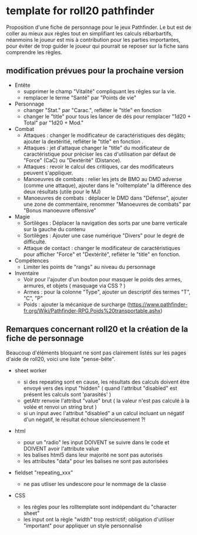 # template for roll20 pathfinder
Proposition d'une fiche de personnage pour le jeux Pathfinder.
Le but est de coller au mieux aux règles tout en simplifiant les calculs rébarbartifs, néanmoins le joueur est mis à contribution pour les parties importantes, pour éviter de trop guider le joueur qui pourrait se reposer sur la fiche sans comprendre les règles.

## modification prévues pour la prochaine version
- Entête
    - supprimer le champ "Vitalité" compliquant les rêgles sur la vie.
    - remplacer le terme "Santé" par "Points de vie"
- Personnage
    - changer "Stat." par "Carac.", refléter le "title" en fonction
    - changer le "title" pour tous les lancer de dés pour remplacer "1d20 + Total" par "1d20 + Mod."
- Combat
    - Attaques : changer le modificateur de caractéristiques des dégâts; ajouter la dextéritié, refléter le "title" en fonction .
    - Attaques : jet d'attaque changer le "title" du modificateur de caractéristique pour préciser les cas d'utilisation par défaut de "Force" (CaC) ou "Dextérité" (Distance).
    - Attaques : revoir le calcul des critiques, car des modificateurs peuvent s'appliquer.
    - Manoeuvres de combats : relier les jets de BMO au DMD adverse (comme une attaque), ajouter dans le "rolltemplate" la différence des deux résultats (utile pour le MJ)
    - Manoeuvres de combats : déplacer le DMD dans "Défense", ajouter une zone de commentaire, renommer "Manoeuvres de combats" par "Bonus manoeuvre offensive"
- Magie
    - Sortilèges : Déplacer la navigation des sorts par une barre verticale sur la gauche du contenu
    - Sortilèges : Ajouter une case numérique "Divers" pour le degré de difficulté.
    - Attaque de contact : changer le modificateur de caractéristiques pour afficher "Force" et "Dextérité", refléter le "title" en fonction.
- Compétences
    - Limiter les points de "rangs" au niveau du personnage
- Inventaire
    - Voir pour l'ajouter d'un bouton pour masquer le poids des armes, armures, et objets ( masquage via CSS ? )
    - Armes : pour la colonne "Type", ajouter un descriptif des termes "T", "C", "P"
    - Poids : ajouter la mécanique de surcharge (https://www.pathfinder-fr.org/Wiki/Pathfinder-RPG.Poids%20transportable.ashx)
    
## Remarques concernant roll20 et la création de la fiche de personnage
Beaucoup d'éléments bloquant ne sont pas clairement listés sur les pages d'aide de roll20, voici une liste "pense-bête".

- sheet worker
    - si des repeating sont en cause, les résultats des calculs doivent être envoyé vers des input "hidden"
      ( quand l'attribut "disabled" est présent les calculs sont 'parasités' )
    - getAttr renvoie l'attribut "value" brut
      ( la valeur n'est pas calculé à la volée et renvoi un string brut )
    - si un input avec l'attribut "disabled" a un calcul incluant un négatif d'un négatif, le résultat échoue silencieusement ?!
    
- html
    - pour un "radio" les input DOIVENT se suivre dans le code et DOIVENT avoir l'attribute value
    - les balises html5 dans leur majorité ne sont pas autorisés
    - les attributes "data" pour les balises ne sont pas autorisées

- fieldset "repeating_xxx"
    - ne pas utliser les undescore pour le nommage de la classe

- CSS
    - les règles pour les rolltemplate sont indépendant du "character sheet"
    - les input ont la règle "width" trop restrictif; obligation d'utiliser "important" pour appliquer un style personnalisé
